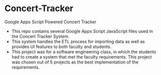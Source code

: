 # Concert-Tracker
Google Apps Script Powered Concert Tracker
- This repo contains several Google Apps Script JavaScript files used in the Concert Tracker System.
- This system handles the ETL process for importing data as well as provides UI features to both faculty and students.
- This project was for a software engineering class, in which the students had to create a system that met the faculty requirements. This project was chosen out of 5 projects as the best implementation of the requirements.
